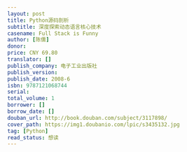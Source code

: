 ```yaml
---
layout: post
title: Python源码剖析
subtitle: 深度探索动态语言核心技术
casename: Full Stack is Funny
author: [陈儒]
donor: 
price: CNY 69.80
translator: []
publish_company: 电子工业出版社
publish_version: 
publish_date: 2008-6
isbn: 9787121068744
serial: 
total_volume: 1
borrower: []
borrow_date: []
douban_url: http://book.douban.com/subject/3117898/
cover_path: https://img1.doubanio.com/lpic/s3435132.jpg
tag: [Python]
read_status: 想读
---
```

